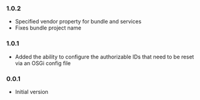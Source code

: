 ### 1.0.2
* Specified vendor property for bundle and services
* Fixes bundle project name

### 1.0.1
* Added the ability to configure the authorizable IDs that need to be reset via an OSGi config file

### 0.0.1
* Initial version
